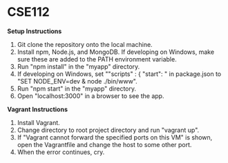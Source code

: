 # CSE112

<b>Setup Instructions</b>
1. Git clone the repository onto the local machine.
2. Install npm, Node.js, and MongoDB. If developing on Windows, make sure these are added to the PATH environment variable.
3. Run "npm install" in the "myapp" directory.
4. If developing on Windows, set ""scripts" : { "start": " in package.json to "SET NODE_ENV=dev & node ./bin/www".
5. Run "npm start" in the "myapp" directory.
6. Open "localhost:3000" in a browser to see the app.

<b>Vagrant Instructions</b>
1. Install Vagrant.
2. Change directory to root project directory and run "vagrant up".
3. If "Vagrant cannot forward the specified ports on this VM" is shown, open the Vagrantfile and change the host to some other port.
4. When the error continues, cry.

